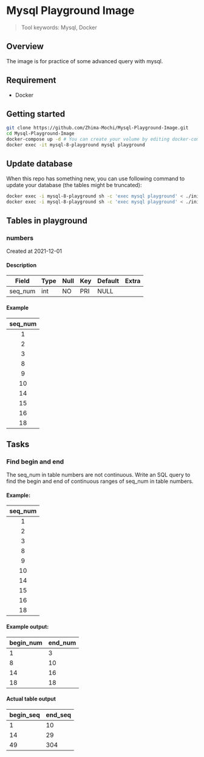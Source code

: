 # Mysql Playground Image
> Tool keywords: Mysql, Docker
## Overview
The image is for practice of some advanced query with mysql.

## Requirement
- Docker

## Getting started

```sh
git clone https://github.com/Zhima-Mochi/Mysql-Playground-Image.git
cd Mysql-Playground-Image
docker-compose up -d # You can create your volume by editing docker-compose.yml
docker exec -it mysql-8-playground mysql playground
```
## Update database
When this repo has something new, you can use following command to update your database (the tables might be truncated): 

```sh
docker exec -i mysql-8-playground sh -c 'exec mysql playground' < ./initdb.d/1_schema.sql
docker exec -i mysql-8-playground sh -c 'exec mysql playground' < ./initdb.d/2_data.sql
```
## Tables in playground
### numbers 
Created at 2021-12-01
#### Description
| Field   | Type | Null | Key | Default | Extra |
| ------- | ---- | ---- | --- | ------- | ----- |
| seq_num | int  | NO   | PRI | NULL    |       |
#### Example
| seq_num |
| :-----: |
|    1    |
|    2    |
|    3    |
|    8    |
|    9    |
|   10    |
|   14    |
|   15    |
|   16    |
|   18    |

## Tasks
### Find begin and end
The seq_num in table numbers are not continuous. Write an SQL query to find the
begin and end of continuous ranges of seq_num in table numbers.
#### Example: 
| seq_num |
| :-----: |
|    1    |
|    2    |
|    3    |
|    8    |
|    9    |
|   10    |
|   14    |
|   15    |
|   16    |
|   18    |

#### Example output:  
| begin_num | end_num |
| --------- | ------- |
| 1         |  3      |
| 8         | 10      |
| 14        | 16      |
| 18        | 18      |
#### Actual table output
| begin_seq | end_seq |
| --------- | ------- |
| 1         | 10      |
| 14        | 29      |
| 49        | 304     |
